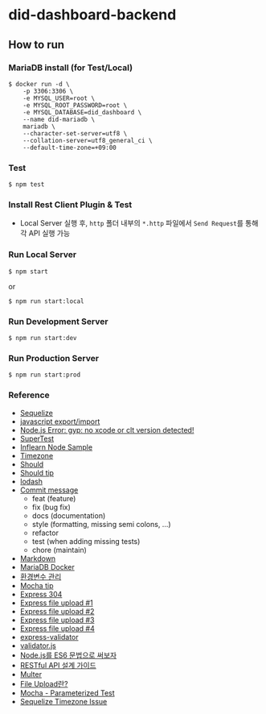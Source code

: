 # did-dashboard-backend

## How to run
### MariaDB install (for Test/Local)
```shell
$ docker run -d \
    -p 3306:3306 \
    -e MYSQL_USER=root \
    -e MYSQL_ROOT_PASSWORD=root \
    -e MYSQL_DATABASE=did_dashboard \
    --name did-mariadb \
    mariadb \
    --character-set-server=utf8 \
    --collation-server=utf8_general_ci \
    --default-time-zone=+09:00
```

### Test
```shell
$ npm test
```

### Install Rest Client Plugin & Test
- Local Server 실행 후, `http` 폴더 내부의 `*.http` 파일에서 `Send Request`를 통해 각 API 실행 가능

### Run Local Server
```shell
$ npm start
```
or
```shell
$ npm run start:local
```

### Run Development Server
```shell
$ npm run start:dev
```

### Run Production Server
```shell
$ npm run start:prod
```

### Reference
- [Sequelize](https://sequelize.org/v5/)
- [javascript export/import](https://beomy.tistory.com/22)
- [Node.js Error: gyp: no xcode or clt version detected!](https://devsoyoung.github.io/posts/no-xcode/)
- [SuperTest](https://github.com/visionmedia/supertest)
- [Inflearn Node Sample](https://github.com/kwonssy02/inflearn-node-api)
- [Timezone](https://meetup.toast.com/posts/125)
- [Should](https://shouldjs.github.io/#assertion-type)
- [Should tip](https://blog.outsider.ne.kr/774)
- [lodash](https://lodash.com/docs/4.17.15)
- [Commit message](https://meetup.toast.com/posts/106)
    - feat (feature)
    - fix (bug fix)
    - docs (documentation)
    - style (formatting, missing semi colons, …)
    - refactor
    - test (when adding missing tests)
    - chore (maintain)
- [Markdown](https://dooray.com/htmls/guides/markdown_ko_KR.html)
- [MariaDB Docker](https://hub.docker.com/_/mariadb)
- [환경변수 관리](https://velog.io/@public_danuel/process-env-on-node-js)
- [Mocha tip](https://blog.outsider.ne.kr/1129)
- [Express 304](https://huns.me/development/2306)
- [Express file upload #1](https://wayhome25.github.io/nodejs/2017/02/21/nodejs-15-file-upload/)
- [Express file upload #2](https://stackoverflow.com/questions/39265838/express-js-image-upload-and-text-inputs-using-post-method)
- [Express file upload #3](https://appdividend.com/2019/02/14/node-express-image-upload-and-resize-tutorial-example/)
- [Express file upload #4](https://www.tutsmake.com/node-js-express-upload-file-image-example/)
- [express-validator](https://express-validator.github.io/docs/index.html)
- [validator.js](https://github.com/validatorjs/validator.js)
- [Node.js를 ES6 문법으로 써보자](https://jeff-til.tistory.com/entry/Nodejs를-ES6-문법으로-써보자)
- [RESTful API 설계 가이드](https://sanghaklee.tistory.com/57)
- [Multer](https://github.com/expressjs/multer/blob/master/doc/README-ko.md)
- [File Upload란?](http://egloos.zum.com/kaludin/v/2270972)
- [Mocha - Parameterized Test](https://github.com/mochajs/mocha/issues/1454)
- [Sequelize Timezone Issue](https://lemontia.tistory.com/873)